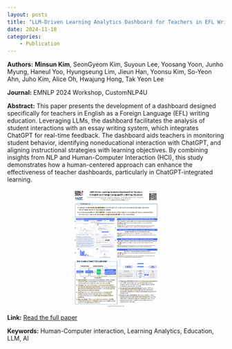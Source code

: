 ```yaml
---
layout: posts
title: "LLM-Driven Learning Analytics Dashboard for Teachers in EFL Writing Education"
date: 2024-11-10
categories: 
    - Publication
---
```


**Authors:** **Minsun Kim**, SeonGyeom Kim, Suyoun Lee, Yoosang Yoon, Junho Myung, Haneul Yoo, Hyungseung Lim, Jieun Han, Yoonsu Kim, So-Yeon Ahn, Juho Kim, Alice Oh, Hwajung Hong, Tak Yeon Lee

**Journal:** EMNLP 2024 Workshop, CustomNLP4U

**Abstract:**
This paper presents the development of a dashboard designed specifically for teachers in English as a Foreign Language (EFL) writing education. Leveraging LLMs, the dashboard facilitates the analysis of student interactions with an essay writing system, which integrates ChatGPT for real-time feedback. The dashboard aids teachers in monitoring student behavior, identifying noneducational interaction with ChatGPT, and aligning instructional strategies with learning objectives. By combining insights from NLP and Human-Computer Interaction (HCI), this study demonstrates how a human-centered approach can enhance the effectiveness of teacher dashboards, particularly in ChatGPT-integrated learning.

<img src="/assets/images/emnlp poster presentation-3.jpg" alt="drawing" width="200" style="margin-left: auto; margin-right: auto; display: block;"/>

**Link:** [Read the full paper](https://arxiv.org/abs/2410.15025)

**Keywords:** Human-Computer interaction, Learning Analytics, Education, LLM, AI